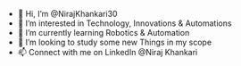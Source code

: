 - 👋 Hi, I’m @NirajKhankari30
- 👀 I’m interested in Technology, Innovations & Automations
- 🌱 I’m currently learning Robotics & Automation
- 💞️ I’m looking to study some new Things in my scope
- 📫 Connect with me on LinkedIn @Niraj Khankari

<!---
NirajKhankari30/NirajKhankari30 is a ✨ special ✨ repository because its `README.md` (this file) appears on your GitHub profile.
You can click the Preview link to take a look at your changes.
--->
